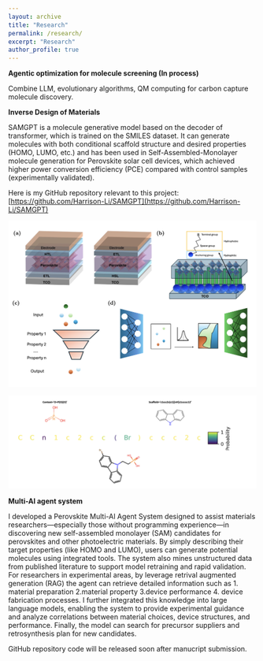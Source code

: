 ```yaml
---
layout: archive
title: "Research"
permalink: /research/
excerpt: "Research"
author_profile: true
---
```


**Agentic optimization for molecule screening (In process)**

Combine LLM, evolutionary algorithms, QM computing for carbon capture molecule discovery.

**Inverse Design of Materials**

SAMGPT is a molecule generative model based on the decoder of transformer, which is trained on the SMILES dataset. It can generate molecules with both conditional scaffold structure and desired properties (HOMO, LUMO, etc.) and has been used in Self-Assembled-Monolayer molecule generation for Perovskite solar cell devices, which achieved higher power conversion efficiency (PCE) compared with control samples (experimentally validated).

Here is my GitHub repository relevant to this project: [https://github.com/Harrison-Li/SAMGPT](https://github.com/Harrison-Li/SAMGPT)

![image-20250818143631025](assets/image-20250818143631025.png)

![image-20250818143910108](assets/image-20250818143910108.png)

**Multi-AI agent system**

I developed a Perovskite Multi-AI Agent System designed to assist materials researchers—especially those without programming experience—in discovering new self-assembled monolayer (SAM) candidates for perovskites and other photoelectric materials. By simply describing their target properties (like HOMO and LUMO), users can generate potential molecules using integrated tools. The system also mines unstructured data from published literature to support model retraining and rapid validation. For researchers in experimental areas, by leverage retrival augmented generation (RAG) the agent can retrieve detailed information such as 1. material preparation 2.material property 3.device performance 4. device fabrication processes. I further integrated this knowledge into large language models, enabling the system to provide experimental guidance and analyze correlations between material choices, device structures, and performance. Finally, the model can search for precursor suppliers and retrosynthesis plan for new candidates.

GitHub repository code will be released soon after manucript submission.